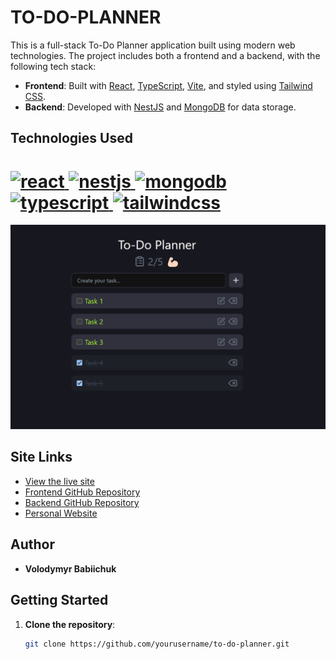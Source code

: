 # TO-DO-PLANNER

This is a full-stack To-Do Planner application built using modern web technologies. The project includes both a frontend and a backend, with the following tech stack:

- **Frontend**: Built with [React](https://reactjs.org/), [TypeScript](https://www.typescriptlang.org/), [Vite](https://vitejs.dev/), and styled using [Tailwind CSS](https://tailwindcss.com/).
- **Backend**: Developed with [NestJS](https://nestjs.com/) and [MongoDB](https://www.mongodb.com/) for data storage.

## Technologies Used

# <span align="left"> <a href="https://reactjs.org/" target="_blank" rel="noreferrer"> <img src="https://cdn.jsdelivr.net/gh/devicons/devicon@latest/icons/react/react-original-wordmark.svg" alt="react" width="100" height="100"/> <a href="https://nestjs.com/" target="_blank" rel="noreferrer"> <img src="https://cdn.jsdelivr.net/gh/devicons/devicon@latest/icons/nestjs/nestjs-original.svg" alt="nestjs" width="100" height="100"/> </a> <a href="https://www.mongodb.com/" target="_blank" rel="noreferrer"> <img src="https://cdn.jsdelivr.net/gh/devicons/devicon@latest/icons/mongodb/mongodb-original-wordmark.svg" alt="mongodb" width="100" height="100"/> </a> <a href="https://www.typescriptlang.org/" target="_blank" rel="noreferrer"> <img src="https://cdn.jsdelivr.net/gh/devicons/devicon@latest/icons/typescript/typescript-original.svg" alt="typescript" width="100" height="100"/> </a> <a href="https://tailwindcss.com/" target="_blank" rel="noreferrer"> <img src="https://cdn.jsdelivr.net/gh/devicons/devicon@latest/icons/tailwindcss/tailwindcss-original.svg" alt="tailwindcss" width="100" height="100"/> </a>

![Project Preview](./public/preview.png)

## Site Links

- [View the live site](#)
- [Frontend GitHub Repository](https://github.com/yourusername/to-do-planner)
- [Backend GitHub Repository](https://github.com/Vovababiichuk/NestJS-Backend-To-Do-Planner)
- [Personal Website](https://volodymyrcodepro.site/)

## Author

- **Volodymyr Babiichuk**

## Getting Started

1. **Clone the repository**:
   ```bash
   git clone https://github.com/yourusername/to-do-planner.git
   ```
